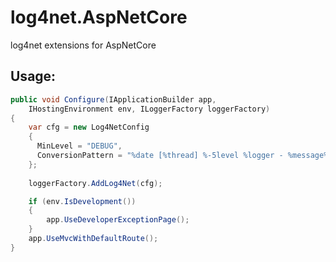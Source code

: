 # log4net.AspNetCore
log4net extensions for AspNetCore

## Usage:

```csharp
public void Configure(IApplicationBuilder app,
    IHostingEnvironment env, ILoggerFactory loggerFactory)
{
    var cfg = new Log4NetConfig
    {
      MinLevel = "DEBUG",
      ConversionPattern = "%date [%thread] %-5level %logger - %message%newline"
    };
    
    loggerFactory.AddLog4Net(cfg);

    if (env.IsDevelopment())
    {
        app.UseDeveloperExceptionPage();
    }
    app.UseMvcWithDefaultRoute();
}
```

